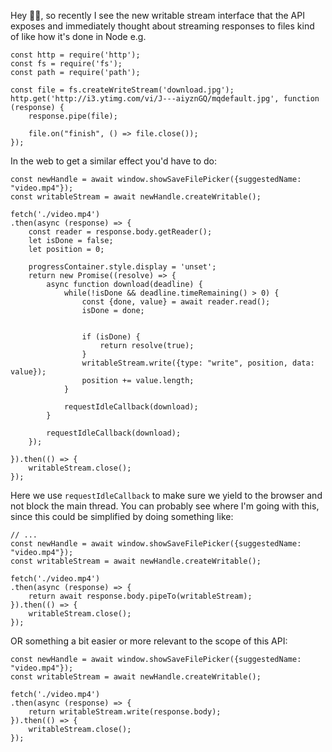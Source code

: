 Hey 👋🏾,
so recently I see the new writable stream interface that the API exposes and immediately thought about streaming responses to files kind of like how it's done in Node e.g.
```
const http = require('http');
const fs = require('fs');
const path = require('path');

const file = fs.createWriteStream('download.jpg');
http.get('http://i3.ytimg.com/vi/J---aiyznGQ/mqdefault.jpg', function (response) {
    response.pipe(file);

    file.on("finish", () => file.close());
});
```

In the web to get a similar effect you'd have to do:
```
const newHandle = await window.showSaveFilePicker({suggestedName: "video.mp4"});
const writableStream = await newHandle.createWritable();

fetch('./video.mp4')
.then(async (response) => {
    const reader = response.body.getReader();
    let isDone = false;
    let position = 0;
    
    progressContainer.style.display = 'unset';
    return new Promise((resolve) => {
        async function download(deadline) {
            while(!isDone && deadline.timeRemaining() > 0) {
                const {done, value} = await reader.read();
                isDone = done;
                

                if (isDone) {
                    return resolve(true);
                }
                writableStream.write({type: "write", position, data: value});
                position += value.length;
            }

            requestIdleCallback(download);
        }

        requestIdleCallback(download);
    });

}).then(() => {
    writableStream.close();
});
```

Here we use `requestIdleCallback` to make sure we yield to the browser and not block the main thread. You can probably see where I'm going with this, since this could be simplified by doing something like:
```
// ...
const newHandle = await window.showSaveFilePicker({suggestedName: "video.mp4"});
const writableStream = await newHandle.createWritable();

fetch('./video.mp4')
.then(async (response) => {
    return await response.body.pipeTo(writableStream);
}).then(() => {
    writableStream.close();
});
```

OR something a bit easier or more relevant to the scope of this API:

```
const newHandle = await window.showSaveFilePicker({suggestedName: "video.mp4"});
const writableStream = await newHandle.createWritable();

fetch('./video.mp4')
.then(async (response) => {
    return writableStream.write(response.body);
}).then(() => {
    writableStream.close();
});
```